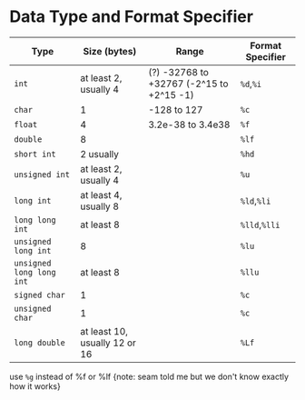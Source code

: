 # Data Type and Format Specifier

|Type|Size (bytes)|Range|Format Specifier|
|---|---|---|---|
|`int`|at least 2, usually 4| (?) -32768 to +32767 (-2^15 to +2^15 -1)|`%d`,`%i`|
|`char`|1|-128 to 127|`%c`|
|`float`|4|3.2e-38 to 3.4e38|`%f`|
|`double`|8||`%lf`|
|`short int`|2 usually||`%hd`|
|`unsigned int`|at least 2, usually 4||`%u`|
|`long int`|at least 4, usually 8||`%ld`,`%li`|
|`long long int`|at least 8||`%lld`,`%lli`|
|`unsigned long int`|8||`%lu`|
|`unsigned long long int`|at least 8||`%llu`|
|`signed char`|1||`%c`|
|`unsigned char`|1||`%c`|
|`long double`|at least 10, usually 12 or 16||`%Lf`|

use `%g` instead of %f or %lf {note: seam told me but we don't know exactly how it works}